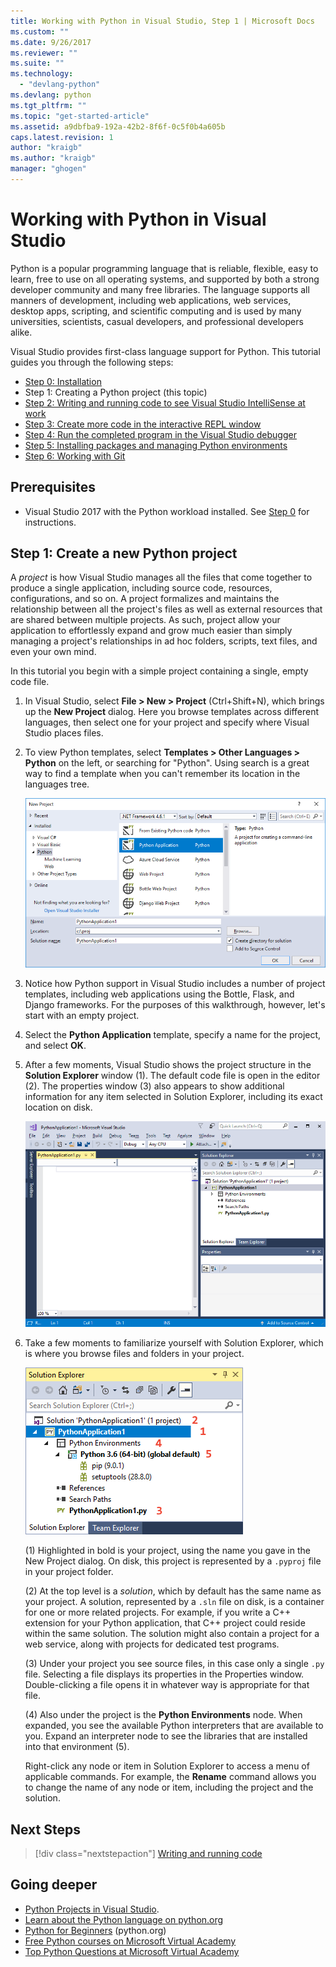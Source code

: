 ```yaml
---
title: Working with Python in Visual Studio, Step 1 | Microsoft Docs
ms.custom: ""
ms.date: 9/26/2017
ms.reviewer: ""
ms.suite: ""
ms.technology: 
  - "devlang-python"
ms.devlang: python
ms.tgt_pltfrm: ""
ms.topic: "get-started-article"
ms.assetid: a9dbfba9-192a-42b2-8f6f-0c5f0b4a605b
caps.latest.revision: 1
author: "kraigb"
ms.author: "kraigb"
manager: "ghogen"
---
```


# Working with Python in Visual Studio

Python is a popular programming language that is reliable, flexible, easy to learn, free to use on all operating systems, and supported by both a strong developer community and many free libraries. The language supports all manners of development, including web applications, web services, desktop apps, scripting, and scientific computing and is used by many universities, scientists, casual developers, and professional developers alike.

Visual Studio provides first-class language support for Python. This tutorial guides you through the following steps:

- [Step 0: Installation](vs-tutorial-01-00.md)
- Step 1: Creating a Python project (this topic)
- [Step 2: Writing and running code to see Visual Studio IntelliSense at work](vs-tutorial-01-02.md)
- [Step 3: Create more code in the interactive REPL window](vs-tutorial-01-03.md)
- [Step 4: Run the completed program in the Visual Studio debugger](vs-tutorial-01-04.md)
- [Step 5: Installing packages and managing Python environments](vs-tutorial-01-05.md)
- [Step 6: Working with Git](vs-tutorial-01-06.md)

## Prerequisites

- Visual Studio 2017 with the Python workload installed. See [Step 0](vs-tutorial-01-00.md) for instructions.

## Step 1: Create a new Python project

A *project* is how Visual Studio manages all the files that come together to produce a single application, including source code, resources, configurations, and so on. A project formalizes and maintains the relationship between all the project's files as well as external resources that are shared between multiple projects. As such, project allow your application to effortlessly expand and grow much easier than simply managing a project's relationships in ad hoc folders, scripts, text files, and even your own mind.

In this tutorial you begin with a simple project containing a single, empty code file.

1. In Visual Studio, select **File > New > Project** (Ctrl+Shift+N), which brings up the **New Project** dialog. Here you browse templates across different languages, then select one for your project and specify where Visual Studio places files.

1. To view Python templates, select **Templates > Other Languages > Python** on the left, or searching for "Python". Using search is a great way to find a template when you can't remember its location in the languages tree.

    ![New project dialog with Python projects shown](media/vs-getting-started-python-01-new-project.png)

1. Notice how Python support in Visual Studio includes a number of project templates, including web applications using the Bottle, Flask, and Django frameworks. For the purposes of this walkthrough, however, let's start with an empty project. 

1. Select the **Python Application** template, specify a name for the project, and select **OK**. 

1. After a few moments, Visual Studio shows the project structure in the **Solution Explorer** window (1). The default code file is open in the editor (2). The properties window (3) also appears to show additional information for any item selected in Solution Explorer, including its exact location on disk.
 
    ![Solution Explorer with a Python project](media/vs-getting-started-python-02-windows.png)
 
1. Take a few moments to familiarize yourself with Solution Explorer, which is where you browse files and folders in your project.
    
    ![Solution Explorer expanded to show various features](media/vs-getting-started-python-03-solution-explorer.png)

    (1) Highlighted in bold is your project, using the name you gave in the New Project dialog. On disk, this project is represented by a `.pyproj` file in your project folder.

    (2) At the top level is a *solution*, which by default has the same name as your project. A solution, represented by a `.sln` file on disk, is a container for one or more related projects. For example, if you write a C++ extension for your Python application, that C++ project could reside within the same solution. The solution might also contain a project for a web service, along with projects for dedicated test programs. 

    (3) Under your project you see source files, in this case only a single `.py` file. Selecting a file displays its properties in the Properties window. Double-clicking a file opens it in whatever way is appropriate for that file.

    (4) Also under the project is the **Python Environments** node. When expanded, you see the available Python interpreters that are available to you. Expand an interpreter node to see the libraries that are installed into that environment (5).

    Right-click any node or item in Solution Explorer to access a menu of applicable commands. For example, the **Rename** command allows you to change the name of any node or item, including the project and the solution.
    
## Next Steps

> [!div class="nextstepaction"]
> [Writing and running code](vs-tutorial-01-02.md)

## Going deeper

- [Python Projects in Visual Studio](python-projects.md).
- [Learn about the Python language on python.org](https://www.python.org)
- [Python for Beginners](https://www.python.org/about/gettingstarted/) (python.org)
- [Free Python courses on Microsoft Virtual Academy](https://mva.microsoft.com/search/SearchResults.aspx#!q=python)
- [Top Python Questions at Microsoft Virtual Academy](https://aka.ms/mva-top-python-questions)

